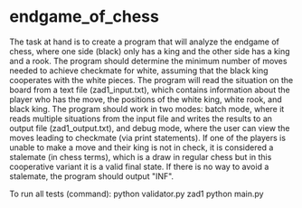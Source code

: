 # endgame_of_chess
The task at hand is to create a program that will analyze the endgame of chess, where one side (black) only has a king and the other side has a king and a rook. The program should determine the minimum number of moves needed to achieve checkmate for white, assuming that the black king cooperates with the white pieces. The program will read the situation on the board from a text file (zad1_input.txt), which contains information about the player who has the move, the positions of the white king, white rook, and black king. The program should work in two modes: batch mode, where it reads multiple situations from the input file and writes the results to an output file (zad1_output.txt), and debug mode, where the user can view the moves leading to checkmate (via print statements). If one of the players is unable to make a move and their king is not in check, it is considered a stalemate (in chess terms), which is a draw in regular chess but in this cooperative variant it is a valid final state. If there is no way to avoid a stalemate, the program should output "INF".

To run all tests (command): python validator.py zad1 python main.py
